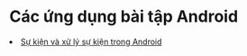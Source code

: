 <h1>Các ứng dụng bài tập Android</h1>   







<li><a href="https://github.com/DuongNhatMinh/Su-kien-va-xu-ly-su-kien-trong-Android">Sự kiện và xử lý sự kiện trong Android</a></li>
